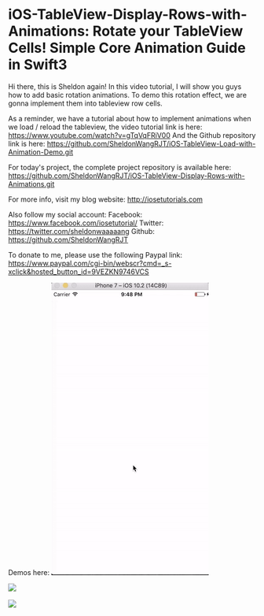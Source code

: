 # iOS-TableView-Display-Rows-with-Animations: Rotate your TableView Cells! Simple Core Animation Guide in Swift3

Hi there, this is Sheldon again! In this video tutorial, I will show you guys how to add basic rotation animations. To demo this rotation effect, we are gonna implement them into tableview row cells.

As a reminder, we have a tutorial about how to implement animations when we load / reload the tableview, the video tutorial link is here:
https://www.youtube.com/watch?v=gTqVqFRiV00
And the Github repository link is here:
https://github.com/SheldonWangRJT/iOS-TableView-Load-with-Animation-Demo.git

For today's project, the complete project repository is available here:
https://github.com/SheldonWangRJT/iOS-TableView-Display-Rows-with-Animations.git

For more info, visit my blog website: http://iosetutorials.com

Also follow my social account: 
Facebook: https://www.facebook.com/iosetutorial/
Twitter: https://twitter.com/sheldonwaaaaang 
Github: https://github.com/SheldonWangRJT

To donate to me, please use the following Paypal link:
https://www.paypal.com/cgi-bin/webscr?cmd=_s-xclick&hosted_button_id=9VEZKN9746VCS

Demos here:
![](https://github.com/SheldonWangRJT/iOS-TableView-Display-Rows-with-Animations/blob/master/demo/x2.gif)

![](https://github.com/SheldonWangRJT/iOS-TableView-Display-Rows-with-Animations/blob/master/demo/y2.gif)

![](https://github.com/SheldonWangRJT/iOS-TableView-Display-Rows-with-Animations/blob/master/demo/z2.gif)
